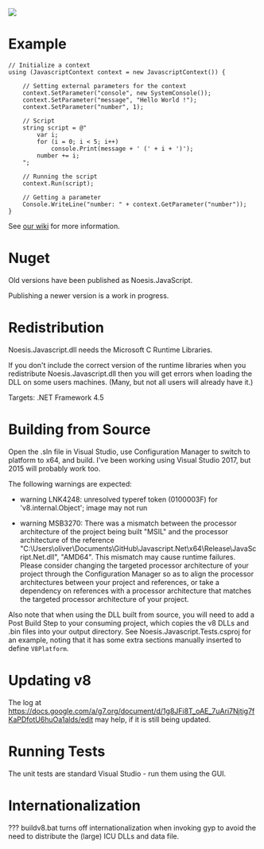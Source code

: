 <img src="https://ci.appveyor.com/api/projects/status/5e8ofnu5d6d08wax/branch/master?svg=true">

Example
=======
```
// Initialize a context
using (JavascriptContext context = new JavascriptContext()) {

    // Setting external parameters for the context
    context.SetParameter("console", new SystemConsole());
    context.SetParameter("message", "Hello World !");
    context.SetParameter("number", 1);

    // Script
    string script = @"
        var i;
        for (i = 0; i < 5; i++)
            console.Print(message + ' (' + i + ')');
        number += i;
    ";

    // Running the script
    context.Run(script);

    // Getting a parameter
    Console.WriteLine("number: " + context.GetParameter("number"));
}
```
See [our wiki](https://github.com/JavascriptNet/Javascript.Net/wiki) for more information.

Nuget
=====

Old versions have been published as Noesis.JavaScript.

Publishing a newer version is a work in progress.


Redistribution
==============

Noesis.Javascript.dll needs the Microsoft C Runtime Libraries.

If you don't include the correct version of the runtime libraries
when you redistribute Noesis.Javascript.dll then you will get errors
when loading the DLL on some users machines.  (Many, but not all users
will already have it.)

Targets: .NET Framework 4.5


Building from Source
====================

Open the .sln file in Visual Studio, use Configuration Manager to switch to platform to x64, and build.  I've been working using Visual Studio 2017,
but 2015 will probably work too.

The following warnings are expected:

* warning LNK4248: unresolved typeref token (0100003F) for 'v8.internal.Object'; image may not run

* warning MSB3270: There was a mismatch between the processor architecture of the project being built "MSIL" and the processor architecture of the reference "C:\Users\oliver\Documents\GitHub\Javascript.Net\x64\Release\JavaScript.Net.dll", "AMD64". This mismatch may cause runtime failures. Please consider changing the targeted processor architecture of your project through the Configuration Manager so as to align the processor architectures between your project and references, or take a dependency on references with a processor architecture that matches the targeted processor architecture of your project.

Also note that when using the DLL built from source, you will need to add a Post Build Step to your consuming project, which copies the v8 DLLs and .bin files into your output directory.  See Noesis.Javascript.Tests.csproj for an example, noting that it has some extra sections manually inserted to define `V8Platform`.


Updating v8
===========
The log at https://docs.google.com/a/g7.org/document/d/1g8JFi8T_oAE_7uAri7Njtig7fKaPDfotU6huOa1alds/edit may help, if it is still being updated.


Running Tests
=============

The unit tests are standard Visual Studio - run them using the GUI.


Internationalization
====================

??? buildv8.bat turns off internationalization when invoking gyp to avoid the need to distribute
the (large) ICU DLLs and data file.
